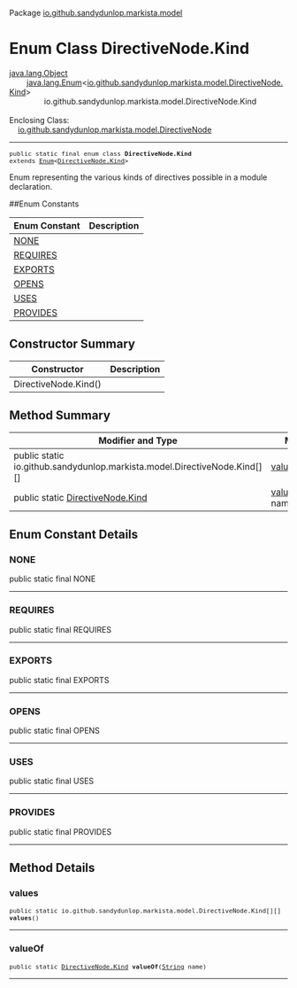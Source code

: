 Package [io.github.sandydunlop.markista.model](index.md)

# Enum Class DirectiveNode.Kind
[java.lang.Object](https://docs.oracle.com/en/java/javase/24/docs/api/java.base/java/lang/Object.html)<br/>
        [java.lang.Enum](https://docs.oracle.com/en/java/javase/24/docs/api/java.base/java/lang/Enum.html)<[io.github.sandydunlop.markista.model.DirectiveNode.Kind](DirectiveNode.Kind.md)><br/>
                io.github.sandydunlop.markista.model.DirectiveNode.Kind<br/>
<br/>
Enclosing Class:<br/>
    [io.github.sandydunlop.markista.model.DirectiveNode](DirectiveNode.md)


----

<span style="font-family: monospace; font-size: 80%;">public static final enum class __DirectiveNode.Kind__<br/>extends [Enum](https://docs.oracle.com/en/java/javase/24/docs/api/java.base/java/lang/Enum.html)<[DirectiveNode.Kind](DirectiveNode.Kind.md)>
</span>

Enum representing the various kinds of directives possible in a module declaration.


##Enum Constants

| Enum Constant         | Description |
|-----------------------|-------------|
| [NONE](#none)         |             |
| [REQUIRES](#requires) |             |
| [EXPORTS](#exports)   |             |
| [OPENS](#opens)       |             |
| [USES](#uses)         |             |
| [PROVIDES](#provides) |             |



## Constructor Summary

| Constructor          | Description |
|----------------------|-------------|
| DirectiveNode.Kind() |             |



## Method Summary

| Modifier and Type                                                         | Method                                                                                                                 | Description |
|---------------------------------------------------------------------------|------------------------------------------------------------------------------------------------------------------------|-------------|
| public static io.github.sandydunlop.markista.model.DirectiveNode.Kind[][] | [values](#values)()                                                                                                    |             |
| public static [DirectiveNode.Kind](DirectiveNode.Kind.md)                 | [valueOf](#valueof)([String](https://docs.oracle.com/en/java/javase/24/docs/api/java.base/java/lang/String.html) name) |             |



## Enum Constant Details

### NONE

public static final  NONE




---

### REQUIRES

public static final  REQUIRES




---

### EXPORTS

public static final  EXPORTS




---

### OPENS

public static final  OPENS




---

### USES

public static final  USES




---

### PROVIDES

public static final  PROVIDES




---


## Method Details

### values

<span style="font-family: monospace; font-size: 80%;">public static io.github.sandydunlop.markista.model.DirectiveNode.Kind[][] __values__()</span>




---

### valueOf

<span style="font-family: monospace; font-size: 80%;">public static [DirectiveNode.Kind](DirectiveNode.Kind.md) __valueOf__([String](https://docs.oracle.com/en/java/javase/24/docs/api/java.base/java/lang/String.html) name)</span>




---

